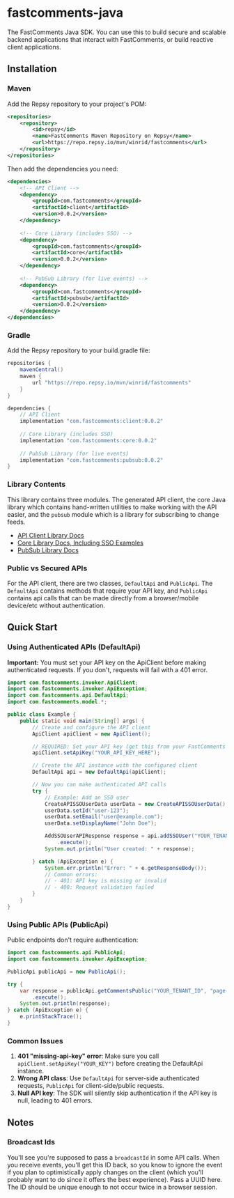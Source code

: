 # fastcomments-java
The FastComments Java SDK. You can use this to build secure and scalable backend applications that interact with FastComments, or build reactive client applications.

## Installation

### Maven

Add the Repsy repository to your project's POM:

```xml
<repositories>
    <repository>
        <id>repsy</id>
        <name>FastComments Maven Repository on Repsy</name>
        <url>https://repo.repsy.io/mvn/winrid/fastcomments</url>
    </repository>
</repositories>
```

Then add the dependencies you need:

```xml
<dependencies>
    <!-- API Client -->
    <dependency>
        <groupId>com.fastcomments</groupId>
        <artifactId>client</artifactId>
        <version>0.0.2</version>
    </dependency>
    
    <!-- Core Library (includes SSO) -->
    <dependency>
        <groupId>com.fastcomments</groupId>
        <artifactId>core</artifactId>
        <version>0.0.2</version>
    </dependency>
    
    <!-- PubSub Library (for live events) -->
    <dependency>
        <groupId>com.fastcomments</groupId>
        <artifactId>pubsub</artifactId>
        <version>0.0.2</version>
    </dependency>
</dependencies>
```

### Gradle

Add the Repsy repository to your build.gradle file:

```groovy
repositories {
    mavenCentral()
    maven {
        url "https://repo.repsy.io/mvn/winrid/fastcomments"
    }
}

dependencies {
    // API Client
    implementation "com.fastcomments:client:0.0.2"
    
    // Core Library (includes SSO)
    implementation "com.fastcomments:core:0.0.2"
    
    // PubSub Library (for live events)
    implementation "com.fastcomments:pubsub:0.0.2"
}
```

### Library Contents

This library contains three modules. The generated API client, the core Java library which contains hand-written utilities
to make working with the API easier, and the `pubsub` module which is a library for subscribing to change feeds.

- [API Client Library Docs](./client/README.md)
- [Core Library Docs, Including SSO Examples](./core/README.md)
- [PubSub Library Docs](./pubsub/README.md)

### Public vs Secured APIs

For the API client, there are two classes, `DefaultApi` and `PublicApi`. The `DefaultApi` contains methods that require your API key, and `PublicApi` contains api calls
that can be made directly from a browser/mobile device/etc without authentication.

## Quick Start

### Using Authenticated APIs (DefaultApi)

**Important:** You must set your API key on the ApiClient before making authenticated requests. If you don't, requests will fail with a 401 error.

```java
import com.fastcomments.invoker.ApiClient;
import com.fastcomments.invoker.ApiException;
import com.fastcomments.api.DefaultApi;
import com.fastcomments.model.*;

public class Example {
    public static void main(String[] args) {
        // Create and configure the API client
        ApiClient apiClient = new ApiClient();

        // REQUIRED: Set your API key (get this from your FastComments dashboard)
        apiClient.setApiKey("YOUR_API_KEY_HERE");

        // Create the API instance with the configured client
        DefaultApi api = new DefaultApi(apiClient);

        // Now you can make authenticated API calls
        try {
            // Example: Add an SSO user
            CreateAPISSOUserData userData = new CreateAPISSOUserData();
            userData.setId("user-123");
            userData.setEmail("user@example.com");
            userData.setDisplayName("John Doe");

            AddSSOUserAPIResponse response = api.addSSOUser("YOUR_TENANT_ID", userData)
                .execute();
            System.out.println("User created: " + response);

        } catch (ApiException e) {
            System.err.println("Error: " + e.getResponseBody());
            // Common errors:
            // - 401: API key is missing or invalid
            // - 400: Request validation failed
        }
    }
}
```

### Using Public APIs (PublicApi)

Public endpoints don't require authentication:

```java
import com.fastcomments.api.PublicApi;
import com.fastcomments.invoker.ApiException;

PublicApi publicApi = new PublicApi();

try {
    var response = publicApi.getCommentsPublic("YOUR_TENANT_ID", "page-url-id")
        .execute();
    System.out.println(response);
} catch (ApiException e) {
    e.printStackTrace();
}
```

### Common Issues

1. **401 "missing-api-key" error**: Make sure you call `apiClient.setApiKey("YOUR_KEY")` before creating the DefaultApi instance.
2. **Wrong API class**: Use `DefaultApi` for server-side authenticated requests, `PublicApi` for client-side/public requests.
3. **Null API key**: The SDK will silently skip authentication if the API key is null, leading to 401 errors.

## Notes

### Broadcast Ids

You'll see you're supposed to pass a `broadcastId` in some API calls. When you receive events, you'll get this ID back, so you know to ignore the event if you plan to optimistically apply changes on the client
(which you'll probably want to do since it offers the best experience). Pass a UUID here. The ID should be unique enough to not occur twice in a browser session.
